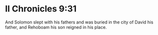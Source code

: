 # II Chronicles 9:31

And Solomon slept with his fathers and was buried in the city of David his father, and Rehoboam his son reigned in his place.
